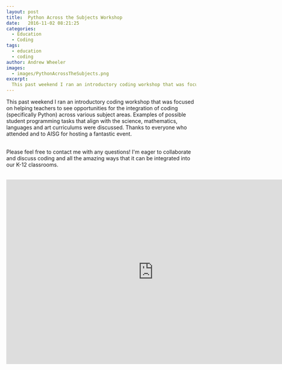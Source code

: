 ```yaml
---
layout: post
title:  Python Across the Subjects Workshop 
date:   2016-11-02 08:21:25
categories:
  - Education
  - Coding
tags:
  - education
  - coding
author: Andrew Wheeler
images:
  - images/PythonAcrossTheSubjects.png
excerpt:
  This past weekend I ran an introductory coding workshop that was focused on helping teachers to see opportunities for the integration of coding (specifically Python) across various subject areas. Examples of possible student programming tasks that align with the science, mathematics, languages and art curriculums were discussed. Thanks to everyone who attended and to AISG for hosting a fantastic event.
---
```


This past weekend I ran an introductory coding workshop that was focused on helping teachers to see opportunities for the integration of coding (specifically Python) across various subject areas. Examples of possible student programming tasks that align with the science, mathematics, languages and art curriculums were discussed. Thanks to everyone who attended and to AISG for hosting a fantastic event.<br><br>

Please feel free to contact me with any questions! I'm eager to collaborate and discuss coding and all the amazing ways that it can be integrated into our K-12 classrooms.<br><br>


<iframe src="https://docs.google.com/presentation/d/17w3OfHLH0duK8SUZfwMd-piditXNweYwvr8ntMNn41A/embed?start=false&loop=false&delayms=3000" frameborder="0" width="780" height="490" allowfullscreen="true" mozallowfullscreen="true" webkitallowfullscreen="true"></iframe>

